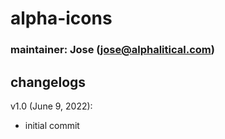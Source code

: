 # alpha-icons

### maintainer: Jose (jose@alphalitical.com)

## changelogs

v1.0 (June 9, 2022):
- initial commit
